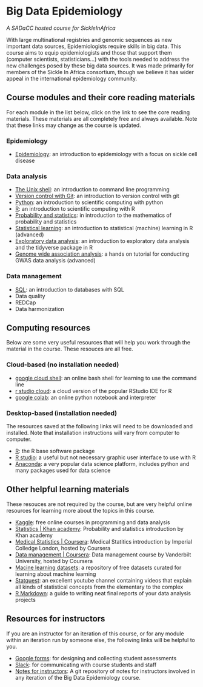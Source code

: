 Big Data Epidemiology
=====================

*A SADaCC hosted course for SickleInAfrica*

With large multinational registries and genomic sequences as new important data sources, Epidemiologists require skills in big data. This course aims to equip epidemiologists and those that support them (computer scientists, statisticians...) with the tools needed to address the new challenges posed by these big data sources. It was made primarily for members of the Sickle In Africa consortium, though we believe it has wider appeal in the international epidemiology community. 

## Course modules and their core reading materials

For each module in the list below, click on the link to see the core reading materials. These materials are all completely free and always available. Note that these links may change as the course is updated.

### Epidemiology

* [Epidemiology](https://sickle-in-africa.github.io/bde.intro-epidemiology/): an introduction to epidemiology with a focus on sickle cell disease

### Data analysis

* [The Unix shell](https://sickle-in-africa.github.io/bde.shell-novice/): an introduction to command line programming
* [Version control with Git](https://sickle-in-africa.github.io/bde.git-novice/): an introduction to version control with git
* [Python](https://sickle-in-africa.github.io/bde.python-novice-inflammation/): an introduction to scientific computing with python
* [R](https://sickle-in-africa.github.io/bde.r-novice-inflammation/): an introduction to scientific computing with R
* [Probability and statistics](http://www.economia.unam.mx/biblioteca/Pdf/Morris%20H%20DeGroot_%20Mark%20J%20Schervish-Probability%20and%20statistics-Pearson%20Education%20%20(2012).pdf): in introduction to the mathematics of probability and statistics
* [Statistical learning](https://www.statlearning.com/): an introduction to statistical (machine) learning in R (advanced)
* [Exploratory data analysis](https://r4ds.had.co.nz/): an introduction to exploratory data analysis and the tidyverse package in R
* [Genome wide association analysis](https://pubmed.ncbi.nlm.nih.gov/29484742/): a hands on tutorial for conducting GWAS data analysis (advanced)

### Data management

* [SQL](https://sickle-in-africa.github.io/bde.sql-novice-survey/): an introduction to databases with SQL
* Data quality
* REDCap
* Data harmonization

## Computing resources

Below are some very useful resources that will help you work through the material in the course. These resouces are all free.

### Cloud-based (no installation needed)

* [google cloud shell](https://cloud.google.com/shell): an online bash shell for learning to use the command line
* [r studio cloud](https://rstudio.cloud/): a cloud version of the popular RStudio IDE for R
* [google colab](https://colab.research.google.com/): an online python notebook and interpreter

### Desktop-based (installation needed)

The resources saved at the following links will need to be downloaded and installed. Note that installation instructions will vary from computer to computer.
* [R](https://www.r-project.org/): the R base software package
* [R studio](https://www.rstudio.com/): a useful but not necessary graphic user interface to use with R
* [Anaconda](https://www.anaconda.com/): a very popular data science platform, includes python and many packages used for data science

## Other helpful learning materials

These resouces are not required by the course, but are very helpful online resources for learning more about the topics in this course. 

* [Kaggle](https://www.kaggle.com/learn): free online courses in programming and data analysis
* [Statistics | Khan academy](https://www.khanacademy.org/math/statistics-probability): Probability and statistics introduction by Khan academy
* [Medical Statistics | Coursera](https://www.coursera.org/learn/introduction-statistics-data-analysis-public-health): Medical Statitics introduction by Imperial Colledge London, hosted by Coursera
* [Data management | Coursera](https://www.coursera.org/learn/clinical-data-management): Data management course by Vanderbilt University, hosted by Coursera
* [Macine learning datasets](https://archive.ics.uci.edu/ml/index.php): a repository of free datasets curated for learning about machine learning 
* [Statquest](https://www.youtube.com/c/joshstarmer): an excellent youtube channel containing videos that explain all kinds of statistical concepts from the elementary to the complex
* [R Markdown](https://bookdown.org/yihui/rmarkdown/): a guide to writing neat final reports of your data analysis projects

## Resources for instructors

If you are an instructor for an iteration of this course, or for any module within an iteration run by someone else, the following links will be helpful to you. 

* [Google forms](https://docs.google.com/forms/): for designing and collecting student assessments 
* [Slack](https://slack.com/): for communicating with course students and staff
* [Notes for instructors](https://github.com/sickle-in-africa/bde.notes-for-instructors.git): A git repository of notes for instructors involved in any iteration of the Big Data Epidemiology course.
